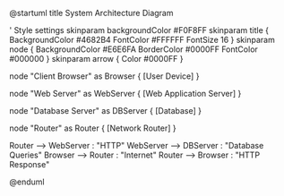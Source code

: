 @startuml
title System Architecture Diagram

' Style settings
skinparam backgroundColor #F0F8FF
skinparam title {
  BackgroundColor #4682B4
  FontColor #FFFFFF
  FontSize 16
}
skinparam node {
  BackgroundColor #E6E6FA
  BorderColor #0000FF
  FontColor #000000
}
skinparam arrow {
  Color #0000FF
}

node "Client Browser" as Browser {
  [User Device]
}

node "Web Server" as WebServer {
  [Web Application Server]
}

node "Database Server" as DBServer {
  [Database]
}

node "Router" as Router {
  [Network Router]
}

Router --> WebServer : "HTTP"
WebServer --> DBServer : "Database Queries"
Browser --> Router : "Internet"
Router --> Browser : "HTTP Response"

@enduml
